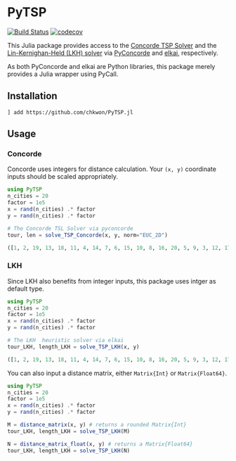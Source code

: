 # PyTSP

[![Build Status](https://github.com/chkwon/PyTSP.jl/workflows/CI/badge.svg?branch=master)](https://github.com/chkwon/PyTSP.jl/actions?query=workflow%3ACI)
[![codecov](https://codecov.io/gh/chkwon/PyTSP.jl/branch/master/graph/badge.svg)](https://codecov.io/gh/chkwon/PyTSP.jl)


This Julia package provides access to the [Concorde TSP Solver](http://www.math.uwaterloo.ca/tsp/concorde/index.html) and the [Lin-Kernighan-Held (LKH) solver](http://webhotel4.ruc.dk/~keld/research/LKH/) via [PyConcorde](https://github.com/jvkersch/pyconcorde) and [elkai](https://github.com/filipArena/elkai), respectively. 

As both PyConcorde and elkai are Python libraries, this package merely provides a Julia wrapper using PyCall.

## Installation

`] add https://github.com/chkwon/PyTSP.jl`

## Usage

### Concorde

Concorde uses integers for distance calculation. Your `(x, y)` coordinate inputs should be scaled appropriately.

```julia
using PyTSP
n_cities = 20
factor = 1e5
x = rand(n_cities) .* factor
y = rand(n_cities) .* factor

# The Concorde TSL Solver via pyconcorde
tour, len = solve_TSP_Concorde(x, y, norm="EUC_2D")
```


```julia
([1, 2, 19, 13, 18, 11, 4, 14, 7, 6, 15, 10, 8, 16, 20, 5, 9, 3, 12, 17], 389803)
```

### LKH

Since LKH also benefits from integer inputs, this package uses intger as default type.

```julia
using PyTSP
n_cities = 20
factor = 1e5
x = rand(n_cities) .* factor
y = rand(n_cities) .* factor

# The LKH  heuristic solver via elkai
tour_LKH, length_LKH = solve_TSP_LKH(x, y)
```

```julia
([1, 2, 19, 13, 18, 11, 4, 14, 7, 6, 15, 10, 8, 16, 20, 5, 9, 3, 12, 17], 389803)
```


You can also input a distance matrix, either `Matrix{Int}` or `Matrix{Float64}`.

```julia
using PyTSP
n_cities = 20
factor = 1e5
x = rand(n_cities) .* factor
y = rand(n_cities) .* factor

M = distance_matrix(x, y) # returns a rounded Matrix{Int}
tour_LKH, length_LKH = solve_TSP_LKH(M)

N = distance_matrix_float(x, y) # returns a Matrix{Float64}
tour_LKH, length_LKH = solve_TSP_LKH(N)
```